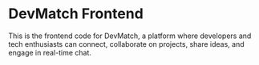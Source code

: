 # DevMatch Frontend
This is the frontend code for DevMatch, a platform where developers and tech enthusiasts can connect, collaborate on projects, share ideas, and engage in real-time chat.

